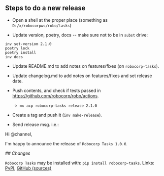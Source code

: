 
Steps to do a new release
---------------------------

- Open a shell at the proper place (something as `D:/x/robocorpws/robo/tasks`)

- Update version, poetry, docs -- make sure not to be in `subst` drive:
```
inv set-version 2.1.0
poetry lock
poetry install
inv docs
```

- Update README.md to add notes on features/fixes (on `robocorp-tasks`).

- Update changelog.md to add notes on features/fixes and set release date.

- Push contents, and check if tests passed in https://github.com/robocorp/robo/actions.
  - `mu acp robocorp-tasks release 2.1.0`

- Create a tag and push it (`inv make-release`).

- Send release msg. i.e.:

Hi @channel,

I'm happy to announce the release of `Robocorp Tasks 1.0.0`.

*## Changes*


`Robocorp Tasks` may be installed with: `pip install robocorp-tasks`.
Links: [PyPI](https://pypi.org/project/robocorp-tasks/), [GitHub (sources)](https://github.com/robocorp/robocorp-tasks)